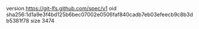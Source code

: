 version https://git-lfs.github.com/spec/v1
oid sha256:1d1a9e3f4bd125b6bec07002e0506faf840cadb7eb03efeecb9c8b3db5381f78
size 3474
